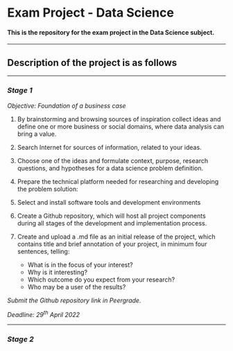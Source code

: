 # Exam Project - Data Science
#### This is the repository for the exam project in the Data Science subject.
***
## Description of the project is as follows
***
### *Stage 1*

*Objective: Foundation of a business case*

1. By brainstorming and browsing sources of inspiration collect ideas and define one or more business or social domains, where data analysis can bring a value.


2. Search Internet for sources of information, related to your ideas.


3. Choose one of the ideas and formulate context, purpose, research questions, and hypotheses for a data science problem definition.


4. Prepare the technical platform needed for researching and developing the problem solution:


5. Select and install software tools and development environments


6. Create a Github repository, which will host all project components during all stages of the development and implementation process.


7. Create and upload a .md file as an initial release of the project, which contains title and brief annotation of your project, in minimum four sentences, telling:

    - What is in the focus of your interest?
    - Why is it interesting?
    - Which outcome do you expect from your research?
    - Who may be a user of the results?

*Submit the Github repository link in Peergrade.*

*Deadline: 29<sup>th</sup> April 2022*

***

### *Stage 2*
